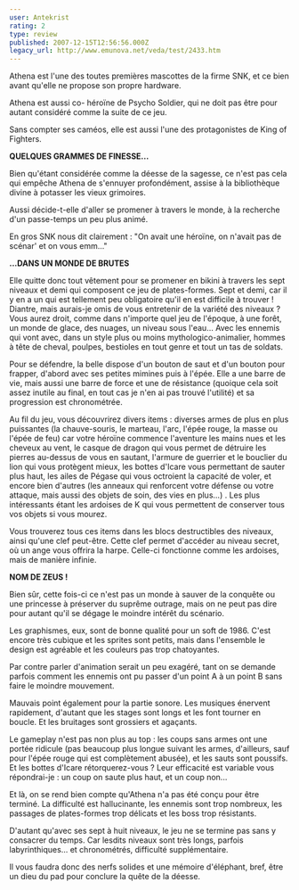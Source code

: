 ```yaml
---
user: Antekrist
rating: 2
type: review
published: 2007-12-15T12:56:56.000Z
legacy_url: http://www.emunova.net/veda/test/2433.htm
---
```

Athena est l'une des toutes premières mascottes de la firme SNK, et ce bien avant qu'elle ne propose son propre hardware.  

Athena est aussi co- héroïne de Psycho Soldier, qui ne doit pas être pour autant considéré comme la suite de ce jeu.  

Sans compter ses caméos, elle est aussi l'une des protagonistes de King of Fighters.  

  

**QUELQUES GRAMMES DE FINESSE...**  

Bien qu'étant considérée comme la déesse de la sagesse, ce n'est pas cela qui empêche Athena de s'ennuyer profondément, assise à la bibliothèque divine à potasser les vieux grimoires.  

Aussi décide-t-elle d'aller se promener à travers le monde, à la recherche d'un passe-temps un peu plus animé.  

En gros SNK nous dit clairement : "On avait une héroïne, on n'avait pas de scénar' et on vous emm..."  

  

**...DANS UN MONDE DE BRUTES**  

Elle quitte donc tout vêtement pour se promener en bikini à travers les sept niveaux et demi qui composent ce jeu de plates-formes. Sept et demi, car il y en a un qui est tellement peu obligatoire qu'il en est difficile à trouver ! Diantre, mais aurais-je omis de vous entretenir de la variété des niveaux ? Vous aurez droit, comme dans n'importe quel jeu de l'époque, à une forêt, un monde de glace, des nuages, un niveau sous l'eau... Avec les ennemis qui vont avec, dans un style plus ou moins mythologico-animalier, hommes à tête de cheval, poulpes, bestioles en tout genre et tout un tas de soldats.  

Pour se défendre, la belle dispose d'un bouton de saut et d'un bouton pour frapper, d'abord avec ses petites mimines puis à l'épée. Elle a une barre de vie, mais aussi une barre de force et une de résistance (quoique cela soit assez inutile au final, en tout cas je n'en ai pas trouvé l'utilité) et sa progression est chronométrée.  

Au fil du jeu, vous découvrirez divers items : diverses armes de plus en plus puissantes (la chauve-souris, le marteau, l'arc, l'épée rouge, la masse ou l'épée de feu) car votre héroïne commence l'aventure les mains nues et les cheveux au vent, le casque de dragon qui vous permet de détruire les pierres au-dessus de vous en sautant, l'armure de guerrier et le bouclier du lion qui vous protègent mieux, les bottes d'Icare vous permettant de sauter plus haut, les ailes de Pégase qui vous octroient la capacité de voler, et encore bien d'autres (les anneaux qui renforcent votre défense ou votre attaque, mais aussi des objets de soin, des vies en plus...) . Les plus intéressants étant les ardoises de K qui vous permettent de conserver tous vos objets si vous mourez.  

Vous trouverez tous ces items dans les blocs destructibles des niveaux, ainsi qu'une clef peut-être. Cette clef permet d'accéder au niveau secret, où un ange vous offrira la harpe. Celle-ci fonctionne comme les ardoises, mais de manière infinie.  

  

**NOM DE ZEUS !**  

Bien sûr, cette fois-ci ce n'est pas un monde à sauver de la conquête ou une princesse à préserver du suprême outrage, mais on ne peut pas dire pour autant qu'il se dégage le moindre intérêt du scénario.  

Les graphismes, eux, sont de bonne qualité pour un soft de 1986\. C'est encore très cubique et les sprites sont petits, mais dans l'ensemble le design est agréable et les couleurs pas trop chatoyantes.  

Par contre parler d'animation serait un peu exagéré, tant on se demande parfois comment les ennemis ont pu passer d'un point A à un point B sans faire le moindre mouvement.  

Mauvais point également pour la partie sonore. Les musiques énervent rapidement, d'autant que les stages sont longs et les font tourner en boucle. Et les bruitages sont grossiers et agaçants.  

Le gameplay n'est pas non plus au top : les coups sans armes ont une portée ridicule (pas beaucoup plus longue suivant les armes, d'ailleurs, sauf pour l'épée rouge qui est complètement abusée), et les sauts sont poussifs. Et les bottes d'Icare rétorquerez-vous ? Leur efficacité est variable vous répondrai-je : un coup on saute plus haut, et un coup non...  

Et là, on se rend bien compte qu'Athena n'a pas été conçu pour être terminé. La difficulté est hallucinante, les ennemis sont trop nombreux, les passages de plates-formes trop délicats et les boss trop résistants.   

D'autant qu'avec ses sept à huit niveaux, le jeu ne se termine pas sans y consacrer du temps. Car lesdits niveaux sont très longs, parfois labyrinthiques... et chronométrés, difficulté supplémentaire.  

Il vous faudra donc des nerfs solides et une mémoire d'éléphant, bref, être un dieu du pad pour conclure la quête de la déesse.